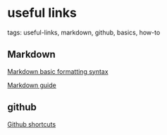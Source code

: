 # useful links

tags: useful-links, markdown, github, basics, how-to

## Markdown

[Markdown basic formatting syntax](https://docs.github.com/en/get-started/writing-on-github/getting-started-with-writing-and-formatting-on-github/basic-writing-and-formatting-syntax)

[Markdown guide](https://www.markdownguide.org/basic-syntax/)

## github

[Github shortcuts](https://docs.github.com/en/get-started/accessibility/keyboard-shortcuts)
